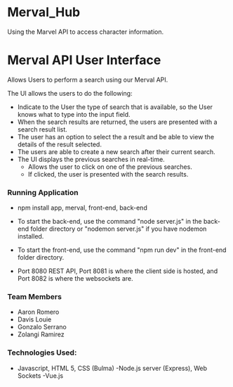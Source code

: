 # Merval_Hub

Using the Marvel API to access character information.

# Merval API User Interface

Allows Users to perform a search using our Merval API.

The UI allows the users to do the following:

- Indicate to the User the type of search that is available, so the User knows what to type into the input field.
- When the search results are returned, the users are presented with a search result list.
- The user has an option to select the a result and be able to view the details of the result selected.
- The users are able to create a new search after their current search.
- The UI displays the previous searches in real-time.
  - Allows the user to click on one of the previous searches.
  - If clicked, the user is presented with the search results.
  
### Running Application
- npm install app, merval, front-end, back-end

- To start the back-end, use the command "node server.js" in the back-end folder directory
or "nodemon server.js" if you have nodemon installed.

- To start the front-end, use the command "npm run dev" in the front-end folder directory.

- Port 8080 REST API, Port 8081 is where the client side is hosted, and 
Port 8082 is where the websockets are.

### Team Members
- Aaron Romero
- Davis Louie
- Gonzalo Serrano
- Zolangi Ramirez

### Technologies Used:
- Javascript, HTML 5, CSS (Bulma)
-Node.js server (Express), Web Sockets
-Vue.js


